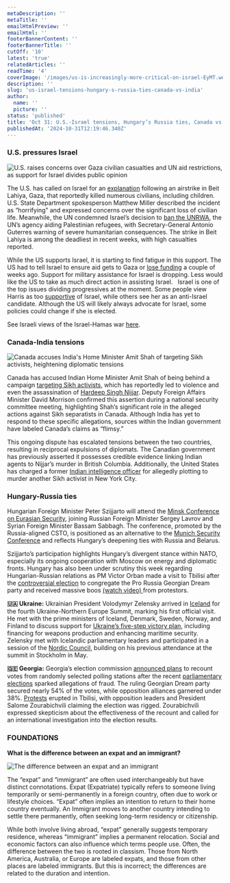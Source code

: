 ```yaml
---
metaDescription: ''
metaTitle: ''
emailHtmlPreview: ''
emailHtml: ''
footerBannerContent: ''
footerBannerTitle: ''
cutOff: '10'
latest: 'true'
relatedArticles: ''
readTime: '4'
coverImage: '/images/us-is-increasingly-more-critical-on-israel-EyMT.webp'
description: ''
slug: 'us-israel-tensions-hungary-s-russia-ties-canada-vs-india'
author:
  name: ''
  picture: ''
status: 'published'
title: 'Oct 31: U.S.-Israel tensions, Hungary’s Russia ties, Canada vs. India'
publishedAt: '2024-10-31T12:19:46.340Z'
---
```


### U.S. pressures Israel

![U.S. raises concerns over Gaza civilian casualties and UN aid restrictions, as support for Israel divides public opinion](/images/us-is-increasingly-more-critical-on-israel-Y4Mz.webp)

The U.S. has called on Israel for an [explanation](https://www.dw.com/en/middle-east-us-condemns-horrifying-israeli-strike-on-gaza/live-70624186) following an airstrike in Beit Lahiya, Gaza, that reportedly killed numerous civilians, including children. U.S. State Department spokesperson Matthew Miller described the incident as “horrifying” and expressed concerns over the significant loss of civilian life. Meanwhile, the UN condemned Israel’s decision to [ban the UNRWA](https://www.geopolitics.world/archives/unwra-banned-in-israel-north-korean-troops-in-russia-chad-attacked), the UN’s agency aiding Palestinian refugees, with Secretary-General Antonio Guterres warning of severe humanitarian consequences. The strike in Beit Lahiya is among the deadliest in recent weeks, with high casualties reported.

While the US supports Israel, it is starting to find fatigue in this support. The US had to tell Israel to ensure aid gets to Gaza or [lose funding](https://www.cbsnews.com/news/us-tells-israel-boost-gaza-humanitarian-aid-or-risk-weapons-money/) a couple of weeks ago. Support for military assistance for Israel is dropping. Less would like the US to take as much direct action in assisting Israel.   Israel is one of the top issues dividing progressives at the moment. Some people view Harris as too [supportive](https://www.pbs.org/newshour/politics/arab-american-voters-struggle-to-back-harris-over-u-s-support-for-israels-war-in-gaza) of Israel, while others see her as an anti-Israel candidate. Although the US will likely always advocate for Israel, some policies could change if she is elected.

See Israeli views of the Israel-Hamas war [here](https://www.pewresearch.org/global/2024/05/30/israeli-views-of-the-israel-hamas-war/).

### Canada-India tensions

![Canada accuses India's Home Minister Amit Shah of targeting Sikh activists, heightening diplomatic tensions](/images/canada-claims-indian-minister-plotted-to-target-sikh-separatists-UyNz.webp)

Canada has accused Indian Home Minister Amit Shah of being behind a campaign [targeting Sikh activists](https://www.aljazeera.com/news/2024/10/30/canada-accuses-indias-amit-shah-over-campaign-targeting-sikh-separatists), which has reportedly led to violence and even the assassination of [Hardeep Singh Nijjar](https://www.bbc.com/news/world-us-canada-66860510). Deputy Foreign Affairs Minister David Morrison confirmed this assertion during a national security committee meeting, highlighting Shah’s significant role in the alleged actions against Sikh separatists in Canada. Although India has yet to respond to these specific allegations, sources within the Indian government have labeled Canada’s claims as “flimsy.”

This ongoing dispute has escalated tensions between the two countries, resulting in reciprocal expulsions of diplomats. The Canadian government has previously asserted it possesses credible evidence linking Indian agents to Nijjar’s murder in British Columbia. Additionally, the United States has charged a former [Indian intelligence officer](https://www.bbc.com/news/articles/cm2949p14k4o) for allegedly plotting to murder another Sikh activist in New York City.

### Hungary-Russia ties

Hungarian Foreign Minister Peter Szijjarto will attend the [Minsk Conference on Eurasian Security](https://www.politico.eu/article/hungary-peter-szijjarto-join-russia-syria-belarus-security-summit/), joining Russian Foreign Minister Sergey Lavrov and Syrian Foreign Minister Bassam Sabbagh. The conference, promoted by the Russia-aligned CSTO, is positioned as an alternative to the [Munich Security Conference](https://securityconference.org/en/about-us/about-the-msc/) and reflects Hungary’s deepening ties with Russia and Belarus.

Szijjarto’s participation highlights Hungary’s divergent stance within NATO, especially its ongoing cooperation with Moscow on energy and diplomatic fronts. Hungary has also been under scrutiny this week regarding Hungarian-Russian relations as PM Victor Orban made a visit to Tbilisi after the [controversial election](https://www.tbsnews.net/worldbiz/europe/georgias-election-fears-war-russia-overshadow-eu-hopes-voters-980011) to congregate the Pro Russia Georgian Dream party and received massive boos [(watch video) ](https://www.youtube.com/watch?v=FdZktmTCDEc)from protestors.

**🇺🇦 Ukraine:** Ukrainian President Volodymyr Zelensky arrived in [Iceland](https://www.dw.com/en/ukraine-updates-zelenskyy-meets-with-nordic-leaders/live-70624676) for the fourth Ukraine-Northern Europe Summit, marking his first official visit. He met with the prime ministers of Iceland, Denmark, Sweden, Norway, and Finland to discuss support for [Ukraine’s five-step victory plan](https://www.politico.eu/article/volodymyr-zelenskyy-presents-his-victory-plan-to-ukraine-parliament-war-vladimir-putin/), including financing for weapons production and enhancing maritime security. Zelensky met with Icelandic parliamentary leaders and participated in a session of the [Nordic Council](https://www.norden.org/en/news/volodymyr-zelenskyy-address-session-nordic-council), building on his previous attendance at the summit in Stockholm in May.

**🇬🇪 Georgia:** Georgia’s election commission [announced plans](https://www.dw.com/en/georgia-announces-partial-vote-recount-amid-protests/a-70631594) to recount votes from randomly selected polling stations after the recent [parliamentary elections](https://civil.ge/archives/631310) sparked allegations of fraud. The ruling Georgian Dream party secured nearly 54% of the votes, while opposition alliances garnered under 38%. [Protests](https://apnews.com/article/georgia-election-russia-european-union-protests-f6667dd64b537bd2082bfc5396f4a955) erupted in Tbilisi, with opposition leaders and President Salome Zourabichvili claiming the election was rigged. Zourabichvili expressed skepticism about the effectiveness of the recount and called for an international investigation into the election results.

### FOUNDATIONS

**What is the difference between an expat and an immigrant?**

![The difference between an expat and an immigrant](/images/what-is-the-difference-between-an--expat--and---immigrant--Y3OD.webp)

The “expat” and “immigrant” are often used interchangeably but have distinct connotations. Expat (Expatriate) typically refers to someone living temporarily or semi-permanently in a foreign country, often due to work or lifestyle choices. “Expat” often implies an intention to return to their home country eventually. An Immigrant moves to another country intending to settle there permanently, often seeking long-term residency or citizenship.

While both involve living abroad, “expat” generally suggests temporary residence, whereas “immigrant” implies a permanent relocation. Social and economic factors can also influence which terms people use. Often, the difference between the two is rooted in classism. Those from North America, Australia, or Europe are labeled expats, and those from other places are labeled immigrants. But this is incorrect; the differences are related to the duration and intention.